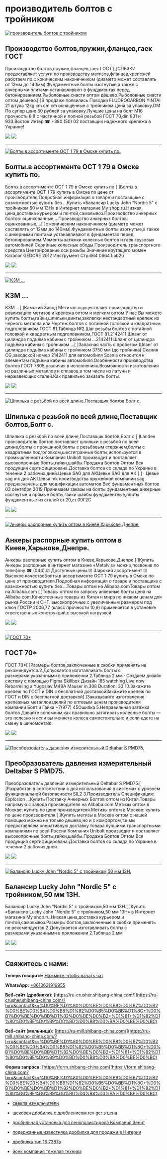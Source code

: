 # производитель болтов с тройником

<a href="https://swt.shibang-china.com/?l=ru&img&k=%D0%BF%D1%80%D0%BE%D0%B8%D0%B7%D0%B2%D0%BE%D0%B4%D0%B8%D1%82%D0%B5%D0%BB%D1%8C+%D0%B1%D0%BE%D0%BB%D1%82%D0%BE%D0%B2+%D1%81+%D1%82%D1%80%D0%BE%D0%B9%D0%BD%D0%B8%D0%BA%D0%BE%D0%BC" target="_blank">![производитель болтов с тройником](http://static.shibang-china.com/all-800x300/514.jpg)</a>

## Производство болтов,пружин,фланцев,гаек ГОСТ
Производство болтов,пружин,фланцев,гаек ГОСТ [ ]СПБЗКИ предоставляет услуги по производству метизов,фланцев,крепежей работаем по.с коническим наконечником (диаметр может составлять от 12мм до 140мм).Фундаментные болты изогнутые,а также с анкерными плитами устанавливают в фундаментах перед бетонированием.Рыболовные снасти оптом дёшево.Рыболовные снасти оптом дёшево.[ ]В продаже появились Поводки FLUOROCARBON YINTAI 21 штука 12kg cm cm cm оснащённые с тройником.Цена за упаковку.DM По супер цене 50 рублей за упаковку.Лучшие цены на болт М16 прочность 8.8 с частичной и полной резьбой ГОСТ 70,din 931 и 933.Восток Интер ☎ +380 (50) 02 поставщик надежного крепежа в Украине!


<a href="https://whatsapp.shibangsoft.com/WhatsApp.php" target="_blank" title="WhatsApp">![](http://static.shibang-china.com/icon/whatsapp.png)</a> <a href="https://swt.shibang-china.com/?l=ru&icon&k=%D0%BF%D1%80%D0%BE%D0%B8%D0%B7%D0%B2%D0%BE%D0%B4%D0%B8%D1%82%D0%B5%D0%BB%D1%8C+%D0%B1%D0%BE%D0%BB%D1%82%D0%BE%D0%B2+%D1%81+%D1%82%D1%80%D0%BE%D0%B9%D0%BD%D0%B8%D0%BA%D0%BE%D0%BC" target="_blank">![](http://static.shibang-china.com/icon/chat-ru.png)</a>

---

<a href="https://swt.shibang-china.com/?l=ru&img&k=%D0%BF%D1%80%D0%BE%D0%B8%D0%B7%D0%B2%D0%BE%D0%B4%D0%B8%D1%82%D0%B5%D0%BB%D1%8C+%D0%B1%D0%BE%D0%BB%D1%82%D0%BE%D0%B2+%D1%81+%D1%82%D1%80%D0%BE%D0%B9%D0%BD%D0%B8%D0%BA%D0%BE%D0%BC" target="_blank">![Болты.в ассортименте ОСТ 1 79 в Омске купить по.](http://static.shibang-china.com/all-800x300/846.jpg)</a>

## Болты.в ассортименте ОСТ 1 79 в Омске купить по.
Болты.в ассортименте ОСТ 1 79 в Омске купить по.[ ]Болты.в ассортименте ОСТ 1 79 купить в Омске по цене от производителя.Подробная информация о товаре и поставщике с возможностью купить без …Купить &#171;Балансир Lucky John &quot;Nordic 5&quot; с тройником,50 мм 13H&#187; в Интернет магазине My shop.ru.Низкая цена,доставка курьером и почтой,самовывоз.Производство анкерных болтов: оцинкованные,…Производство анкерных болтов: оцинкованные,…[ ]с коническим наконечником (диаметр может составлять от 12мм до 140мм).Фундаментные болты изогнутые,а также с анкерными плитами устанавливают в фундаментах перед бетонированием.Моменты затяжки колесных болтов и гаек грузовых автомобилей Серийные колесные ободы Производитель транспортного средства Центрирование оси резьбы Значение крутящего момен Каталог GEDORE 2012 Инструмент Стр.664 0664 Lab2u


<a href="https://whatsapp.shibangsoft.com/WhatsApp.php" target="_blank" title="WhatsApp">![](http://static.shibang-china.com/icon/whatsapp.png)</a> <a href="https://swt.shibang-china.com/?l=ru&icon&k=%D0%BF%D1%80%D0%BE%D0%B8%D0%B7%D0%B2%D0%BE%D0%B4%D0%B8%D1%82%D0%B5%D0%BB%D1%8C+%D0%B1%D0%BE%D0%BB%D1%82%D0%BE%D0%B2+%D1%81+%D1%82%D1%80%D0%BE%D0%B9%D0%BD%D0%B8%D0%BA%D0%BE%D0%BC" target="_blank">![](http://static.shibang-china.com/icon/chat-ru.png)</a>

---

<a href="https://swt.shibang-china.com/?l=ru&img&k=%D0%BF%D1%80%D0%BE%D0%B8%D0%B7%D0%B2%D0%BE%D0%B4%D0%B8%D1%82%D0%B5%D0%BB%D1%8C+%D0%B1%D0%BE%D0%BB%D1%82%D0%BE%D0%B2+%D1%81+%D1%82%D1%80%D0%BE%D0%B9%D0%BD%D0%B8%D0%BA%D0%BE%D0%BC" target="_blank">![КЗМ …](http://static.shibang-china.com/all-800x300/1497.jpg)</a>

## КЗМ …
КЗМ …[ ]Камский Завод Метизов осуществляет производство и реализацию метизов и крепежа оптом и мелким оптом.У нас Вы можете купить болты,гайки,шпильки,винты,заклепки,нестандартный крепеж из черного металла или.Чертеж болтов с потайной головкой и квадратным подголовником,ГОСТ 81.Таблица №2.Шаг резьбы болтов с потайной головкой и квадратным подголовником,ГОСТ 81.2142411 Шланг от цилиндра подъёма кабины с тройником …2142411 Шланг от цилиндра подъёма кабины с тройником …[ ]Запасная часть с пробегом Шланг от цилиндра подъёма кабины с тройником 3750 мм (до тройника) Скания CG,заводской номер 2142411 для автомобиля Scania относится к элементам подъема кабины автомобиля.Особенности производства болтов ГОСТ 7805,различия в исполнениях.Возможности изготовления из различных металлов и сплавов,в том числе из латуни и нержавеющих сталей.Как правильно заказать болты.


<a href="https://whatsapp.shibangsoft.com/WhatsApp.php" target="_blank" title="WhatsApp">![](http://static.shibang-china.com/icon/whatsapp.png)</a> <a href="https://swt.shibang-china.com/?l=ru&icon&k=%D0%BF%D1%80%D0%BE%D0%B8%D0%B7%D0%B2%D0%BE%D0%B4%D0%B8%D1%82%D0%B5%D0%BB%D1%8C+%D0%B1%D0%BE%D0%BB%D1%82%D0%BE%D0%B2+%D1%81+%D1%82%D1%80%D0%BE%D0%B9%D0%BD%D0%B8%D0%BA%D0%BE%D0%BC" target="_blank">![](http://static.shibang-china.com/icon/chat-ru.png)</a>

---

<a href="https://swt.shibang-china.com/?l=ru&img&k=%D0%BF%D1%80%D0%BE%D0%B8%D0%B7%D0%B2%D0%BE%D0%B4%D0%B8%D1%82%D0%B5%D0%BB%D1%8C+%D0%B1%D0%BE%D0%BB%D1%82%D0%BE%D0%B2+%D1%81+%D1%82%D1%80%D0%BE%D0%B9%D0%BD%D0%B8%D0%BA%D0%BE%D0%BC" target="_blank">![Шпилька с резьбой по всей длине,Поставщик болтов,Болт с.](http://static.shibang-china.com/all-800x300/1322.jpg)</a>

## Шпилька с резьбой по всей длине,Поставщик болтов,Болт с.
Шпилька с резьбой по всей длине,Поставщик болтов,Болт с.[ ]Landee производитель болтов поставляет шпильки с резьбой по всей длине,болты с проушиной,болты с резьбовым стержнем,болты с квадратным подголовком,шестигранные болты,используется в промышленности.Компания Unibolt производит и поставляет высокопрочные болты,гайки,шайбы.Продажа Болтов Оптом.Вся продукция сертифицирована.Доставка болтов со склада по Украине в течении 2 рабочих дней.Цевье SAG для АКЦевье SAG для АК [ ]&nbsp;&#0183;&#32;Цевье sag mk для АК Цевья mk производства оружейной компании sag предназначены для модификации автоматов.Вес фундаментных болтов 03 сентября 2019 Принимаем заказы на болты фундаментные анкерные изогнутые и прямые болты,гайки шайбы фундаментные,плиты фундаментные из сталей ст.20,ст.09Г2С


<a href="https://whatsapp.shibangsoft.com/WhatsApp.php" target="_blank" title="WhatsApp">![](http://static.shibang-china.com/icon/whatsapp.png)</a> <a href="https://swt.shibang-china.com/?l=ru&icon&k=%D0%BF%D1%80%D0%BE%D0%B8%D0%B7%D0%B2%D0%BE%D0%B4%D0%B8%D1%82%D0%B5%D0%BB%D1%8C+%D0%B1%D0%BE%D0%BB%D1%82%D0%BE%D0%B2+%D1%81+%D1%82%D1%80%D0%BE%D0%B9%D0%BD%D0%B8%D0%BA%D0%BE%D0%BC" target="_blank">![](http://static.shibang-china.com/icon/chat-ru.png)</a>

---

<a href="https://swt.shibang-china.com/?l=ru&img&k=%D0%BF%D1%80%D0%BE%D0%B8%D0%B7%D0%B2%D0%BE%D0%B4%D0%B8%D1%82%D0%B5%D0%BB%D1%8C+%D0%B1%D0%BE%D0%BB%D1%82%D0%BE%D0%B2+%D1%81+%D1%82%D1%80%D0%BE%D0%B9%D0%BD%D0%B8%D0%BA%D0%BE%D0%BC" target="_blank">![Анкеры распорные купить оптом в Киеве,Харькове,Днепре.](http://static.shibang-china.com/all-800x300/876.jpg)</a>

## Анкеры распорные купить оптом в Киеве,Харькове,Днепре.
Анкеры распорные купить оптом в Киеве,Харькове,Днепре.[ ]Купить Анкеры распорные в интернет магазине &#171;Metalvis&#187; можно,позвонив по телефону ☎ (044).☑ Доступные цены.☑ Широкий ассортимент ☑ Высокое качествоБолты.в ассортименте ОСТ 1 79 купить в Омске по цене от производителя.Подробная информация о товаре и поставщике с возможностью купить без …Товары оптом на Alibaba.comТовары оптом на Alibaba.com [ ]Товары оптом по запросу анкерные болты цена на Alibaba.com.Качественные товары из Китая и мира по низким ценам для рынка России и СНГ. высокопрочные с увеличенным размером под ключ ГОСТР 2006,77 (класс прочности 10,9) применяется в установке ответственных конструкций,с высокой нагрузкой


<a href="https://whatsapp.shibangsoft.com/WhatsApp.php" target="_blank" title="WhatsApp">![](http://static.shibang-china.com/icon/whatsapp.png)</a> <a href="https://swt.shibang-china.com/?l=ru&icon&k=%D0%BF%D1%80%D0%BE%D0%B8%D0%B7%D0%B2%D0%BE%D0%B4%D0%B8%D1%82%D0%B5%D0%BB%D1%8C+%D0%B1%D0%BE%D0%BB%D1%82%D0%BE%D0%B2+%D1%81+%D1%82%D1%80%D0%BE%D0%B9%D0%BD%D0%B8%D0%BA%D0%BE%D0%BC" target="_blank">![](http://static.shibang-china.com/icon/chat-ru.png)</a>

---

<a href="https://swt.shibang-china.com/?l=ru&img&k=%D0%BF%D1%80%D0%BE%D0%B8%D0%B7%D0%B2%D0%BE%D0%B4%D0%B8%D1%82%D0%B5%D0%BB%D1%8C+%D0%B1%D0%BE%D0%BB%D1%82%D0%BE%D0%B2+%D1%81+%D1%82%D1%80%D0%BE%D0%B9%D0%BD%D0%B8%D0%BA%D0%BE%D0%BC" target="_blank">![ГОСТ 70*](http://static.shibang-china.com/all-800x300/379.jpg)</a>

## ГОСТ 70*
ГОСТ 70*[ ]Размеры болтов,заключенные в скобки,применять не рекомендуется.2.Допускается изготавливать болты с размерами,указанными в приложении 2.Таблица 2.мм&nbsp;&#0183;&#32;Создаем дизайн систему с помощью Figma Skillbox Дизайн 185 watching Live now Rebarreling a Yugoslav M48A Mauser in.308 Duration: 33:10.Закажите крепеж по ГОСТ и DIN с бесплатной доставкойЗакажите крепеж по ГОСТ и DIN с бесплатной доставкой[ ]Заказывайте изготовление крепёжных металлоизделий по оптовым ценам производителя компании Болт и Гайка +7(977) 45Ошибка 5.Неправильная затяжка болтов Давайте вспомним,как правильно затягивать колесные болты — это полезно и если вы меняете колеса самостоятельно,и если едете на смену в шиномонтаж.


<a href="https://whatsapp.shibangsoft.com/WhatsApp.php" target="_blank" title="WhatsApp">![](http://static.shibang-china.com/icon/whatsapp.png)</a> <a href="https://swt.shibang-china.com/?l=ru&icon&k=%D0%BF%D1%80%D0%BE%D0%B8%D0%B7%D0%B2%D0%BE%D0%B4%D0%B8%D1%82%D0%B5%D0%BB%D1%8C+%D0%B1%D0%BE%D0%BB%D1%82%D0%BE%D0%B2+%D1%81+%D1%82%D1%80%D0%BE%D0%B9%D0%BD%D0%B8%D0%BA%D0%BE%D0%BC" target="_blank">![](http://static.shibang-china.com/icon/chat-ru.png)</a>

---

<a href="https://swt.shibang-china.com/?l=ru&img&k=%D0%BF%D1%80%D0%BE%D0%B8%D0%B7%D0%B2%D0%BE%D0%B4%D0%B8%D1%82%D0%B5%D0%BB%D1%8C+%D0%B1%D0%BE%D0%BB%D1%82%D0%BE%D0%B2+%D1%81+%D1%82%D1%80%D0%BE%D0%B9%D0%BD%D0%B8%D0%BA%D0%BE%D0%BC" target="_blank">![Преобразователь давления измерительный Deltabar S PMD75.](http://static.shibang-china.com/all-800x300/417.jpg)</a>

## Преобразователь давления измерительный Deltabar S PMD75.
Преобразователь давления измерительный Deltabar S PMD75.[ ]Разработан в соответствии с для использования в системах с уровнем функциональной безопасности SIL2 3.Производитель Спецификация: Explosion …Купить Поставку Анкерных Болтов оптом из Китая.Товары напрямую с завода производителя на Alibaba.com.Метизы оптом в Москве: купить по цене производителя.Метизы оптом в Москве: купить по цене производителя.[ ]Купить метизы в Москве оптом с нашей помощью можно не только дешево,но и с комфортом,т.к.мы предоставляем оперативную доставку товара лучшими транспортными компаниями по всей России.Компания Unibolt производит и поставляет высокопрочные болты,гайки,шайбы.Продажа Болтов Оптом.Вся продукция сертифицирована.Доставка болтов со склада по Украине в течении 2 рабочих дней.


<a href="https://whatsapp.shibangsoft.com/WhatsApp.php" target="_blank" title="WhatsApp">![](http://static.shibang-china.com/icon/whatsapp.png)</a> <a href="https://swt.shibang-china.com/?l=ru&icon&k=%D0%BF%D1%80%D0%BE%D0%B8%D0%B7%D0%B2%D0%BE%D0%B4%D0%B8%D1%82%D0%B5%D0%BB%D1%8C+%D0%B1%D0%BE%D0%BB%D1%82%D0%BE%D0%B2+%D1%81+%D1%82%D1%80%D0%BE%D0%B9%D0%BD%D0%B8%D0%BA%D0%BE%D0%BC" target="_blank">![](http://static.shibang-china.com/icon/chat-ru.png)</a>

---

<a href="https://swt.shibang-china.com/?l=ru&img&k=%D0%BF%D1%80%D0%BE%D0%B8%D0%B7%D0%B2%D0%BE%D0%B4%D0%B8%D1%82%D0%B5%D0%BB%D1%8C+%D0%B1%D0%BE%D0%BB%D1%82%D0%BE%D0%B2+%D1%81+%D1%82%D1%80%D0%BE%D0%B9%D0%BD%D0%B8%D0%BA%D0%BE%D0%BC" target="_blank">![Балансир Lucky John &quot;Nordic 5&quot; с тройником,50 мм 13H.](http://static.shibang-china.com/all-800x300/496.jpg)</a>

## Балансир Lucky John &quot;Nordic 5&quot; с тройником,50 мм 13H.
Балансир Lucky John &quot;Nordic 5&quot; с тройником,50 мм 13H.[ ]Купить &#171;Балансир Lucky John &quot;Nordic 5&quot; с тройником,50 мм 13H&#187; в Интернет магазине My shop.ru.Низкая цена,доставка курьером и почтой,самовывоз.Размеры болтов,заключенные в скобки,применять не рекомендуется.2.Допускается изготавливать болты с размерами,указанными в приложении 2.Таблица 2.мм

<a href="https://whatsapp.shibangsoft.com/WhatsApp.php" target="_blank" title="WhatsApp">![](http://static.shibang-china.com/icon/whatsapp.png)</a> <a href="https://swt.shibang-china.com/?l=ru&icon&k=%D0%BF%D1%80%D0%BE%D0%B8%D0%B7%D0%B2%D0%BE%D0%B4%D0%B8%D1%82%D0%B5%D0%BB%D1%8C+%D0%B1%D0%BE%D0%BB%D1%82%D0%BE%D0%B2+%D1%81+%D1%82%D1%80%D0%BE%D0%B9%D0%BD%D0%B8%D0%BA%D0%BE%D0%BC" target="_blank">![](http://static.shibang-china.com/icon/chat-ru.png)</a>

---
## Свяжитесь с нами:

**Теперь говорите:** [Нажмите, чтобы начать чат](https://swt.shibang-china.com?l=ru&contact&k=%D0%BF%D1%80%D0%BE%D0%B8%D0%B7%D0%B2%D0%BE%D0%B4%D0%B8%D1%82%D0%B5%D0%BB%D1%8C+%D0%B1%D0%BE%D0%BB%D1%82%D0%BE%D0%B2+%D1%81+%D1%82%D1%80%D0%BE%D0%B9%D0%BD%D0%B8%D0%BA%D0%BE%D0%BC)

**WhatsApp:**  [+8613621919955](https://whatsapp.shibangsoft.com/WhatsApp.php)

**Веб-сайт (дробилка):** [https://ru-crusher.shibang-china.com/](https://ru-crusher.shibang-china.com/?l=ru&contact&k=%D0%BF%D1%80%D0%BE%D0%B8%D0%B7%D0%B2%D0%BE%D0%B4%D0%B8%D1%82%D0%B5%D0%BB%D1%8C+%D0%B1%D0%BE%D0%BB%D1%82%D0%BE%D0%B2+%D1%81+%D1%82%D1%80%D0%BE%D0%B9%D0%BD%D0%B8%D0%BA%D0%BE%D0%BC)

**Веб-сайт (мельница):** [https://ru-mill.shibang-china.com/](https://ru-mill.shibang-china.com/?l=ru&contact&k=%D0%BF%D1%80%D0%BE%D0%B8%D0%B7%D0%B2%D0%BE%D0%B4%D0%B8%D1%82%D0%B5%D0%BB%D1%8C+%D0%B1%D0%BE%D0%BB%D1%82%D0%BE%D0%B2+%D1%81+%D1%82%D1%80%D0%BE%D0%B9%D0%BD%D0%B8%D0%BA%D0%BE%D0%BC)

**Форма запроса:** [https://form.shibang-china.com](https://form.shibang-china.com?l=ru&contact&k=%D0%BF%D1%80%D0%BE%D0%B8%D0%B7%D0%B2%D0%BE%D0%B4%D0%B8%D1%82%D0%B5%D0%BB%D1%8C+%D0%B1%D0%BE%D0%BB%D1%82%D0%BE%D0%B2+%D1%81+%D1%82%D1%80%D0%BE%D0%B9%D0%BD%D0%B8%D0%BA%D0%BE%D0%BC)

* [свекла измельчители](../106/%D1%81%D0%B2%D0%B5%D0%BA%D0%BB%D0%B0%20%D0%B8%D0%B7%D0%BC%D0%B5%D0%BB%D1%8C%D1%87%D0%B8%D1%82%D0%B5%D0%BB%D0%B8.md)

* [щековая дробилка с дроблениеом rev gcr s цена](../115/%D1%89%D0%B5%D0%BA%D0%BE%D0%B2%D0%B0%D1%8F%20%D0%B4%D1%80%D0%BE%D0%B1%D0%B8%D0%BB%D0%BA%D0%B0%20%D1%81%20%D0%B4%D1%80%D0%BE%D0%B1%D0%BB%D0%B5%D0%BD%D0%B8%D0%B5%D0%BE%D0%BC%20rev%20gcr%20s%20%D1%86%D0%B5%D0%BD%D0%B0.md)

* [дробильная установка для пенополистирола Компания Зенит](../112/%D0%B4%D1%80%D0%BE%D0%B1%D0%B8%D0%BB%D1%8C%D0%BD%D0%B0%D1%8F%20%D1%83%D1%81%D1%82%D0%B0%D0%BD%D0%BE%D0%B2%D0%BA%D0%B0%20%D0%B4%D0%BB%D1%8F%20%D0%BF%D0%B5%D0%BD%D0%BE%D0%BF%D0%BE%D0%BB%D0%B8%D1%81%D1%82%D0%B8%D1%80%D0%BE%D0%BB%D0%B0%20%D0%9A%D0%BE%D0%BC%D0%BF%D0%B0%D0%BD%D0%B8%D1%8F%20%D0%97%D0%B5%D0%BD%D0%B8%D1%82.md)

* [подержанные известняка дробилка для продажи в Нигерии](../112/%D0%BF%D0%BE%D0%B4%D0%B5%D1%80%D0%B6%D0%B0%D0%BD%D0%BD%D1%8B%D0%B5%20%D0%B8%D0%B7%D0%B2%D0%B5%D1%81%D1%82%D0%BD%D1%8F%D0%BA%D0%B0%20%D0%B4%D1%80%D0%BE%D0%B1%D0%B8%D0%BB%D0%BA%D0%B0%20%D0%B4%D0%BB%D1%8F%20%D0%BF%D1%80%D0%BE%D0%B4%D0%B0%D0%B6%D0%B8%20%D0%B2%20%D0%9D%D0%B8%D0%B3%D0%B5%D1%80%D0%B8%D0%B8.md)

* [дробилка тип 16 7387а](../106/%D0%B4%D1%80%D0%BE%D0%B1%D0%B8%D0%BB%D0%BA%D0%B0%20%D1%82%D0%B8%D0%BF%2016%207387%D0%B0.md)

* [йонк компания тяжелая техника](../108/%D0%B9%D0%BE%D0%BD%D0%BA%20%D0%BA%D0%BE%D0%BC%D0%BF%D0%B0%D0%BD%D0%B8%D1%8F%20%D1%82%D1%8F%D0%B6%D0%B5%D0%BB%D0%B0%D1%8F%20%D1%82%D0%B5%D1%85%D0%BD%D0%B8%D0%BA%D0%B0.md)